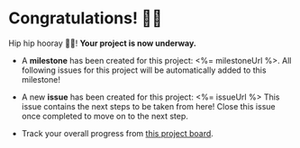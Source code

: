 # Congratulations! 🎉🎉

Hip hip hooray 🥳🥂! **Your project is now underway.**

- A **milestone** has been created for this project: <%= milestoneUrl %>.
  All following issues for this project will be automatically added to this milestone!

- A new **issue** has been created for this project: <%= issueUrl %>
  This issue contains the next steps to be taken from here! Close this issue once completed to move on to the next step.

- Track your overall progress from [this project board](<%= projectUrl %>).
